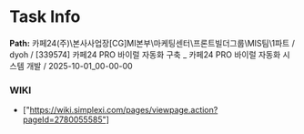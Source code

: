 # Task Info

**Path:** 카페24(주)\본사사업장\[CG]MI본부\마케팅센터\프론트빌더그룹\MIS팀\1파트 / dyoh / [339574] 카페24 PRO 바이럴 자동화 구축 _ 카페24 PRO 바이럴 자동화 시스템 개발 / 2025-10-01_00-00-00

### WIKI
- ["https://wiki.simplexi.com/pages/viewpage.action?pageId=2780055585"]

